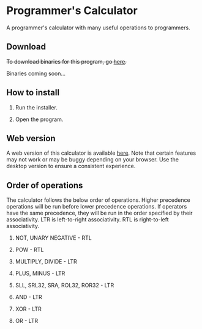 # Programmer's Calculator

A programmer's calculator with many useful operations to programmers.

## Download

~~To download binaries for this program, go [here](https://github.com/eggroll-bot/programmers-calculator/releases).~~

Binaries coming soon...

## How to install

1. Run the installer.

2. Open the program.

## Web version

A web version of this calculator is available [here](https://progcalc.bmak.xyz/). Note that certain features may not work or may be buggy depending on your browser. Use the desktop version to ensure a consistent experience.

## Order of operations

The calculator follows the below order of operations. Higher precedence operations will be run before lower precedence operations. If operators have the same precedence, they will be run in the order specified by their associativity. LTR is left-to-right associativity. RTL is right-to-left associativity.

1. NOT, UNARY NEGATIVE - RTL

2. POW - RTL

3. MULTIPLY, DIVIDE - LTR

4. PLUS, MINUS - LTR

5. SLL, SRL32, SRA, ROL32, ROR32 - LTR

6. AND - LTR

7. XOR - LTR

8. OR - LTR
